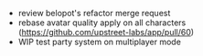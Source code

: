 - review belopot's refactor merge request
- rebase avatar quality apply on all characters (https://github.com/upstreet-labs/app/pull/60)
- WIP test party system on multiplayer mode
